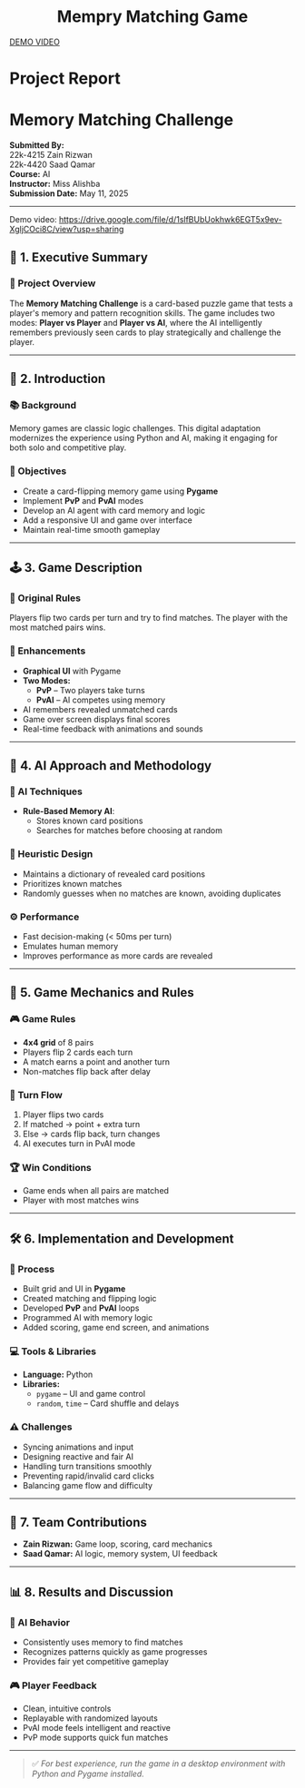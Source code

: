 <h1 align="center">Mempry Matching Game</h1>

[DEMO VIDEO](https://drive.google.com/file/d/1slfBUbUokhwk6EGT5x9ev-XgljCOci8C/view?usp=sharing)

# Project Report

#  Memory Matching Challenge

**Submitted By:**  
22k-4215 Zain Rizwan  
22k-4420 Saad Qamar  
**Course:** AI  
**Instructor:** Miss Alishba  
**Submission Date:** May 11, 2025  

---

Demo video: https://drive.google.com/file/d/1slfBUbUokhwk6EGT5x9ev-XgljCOci8C/view?usp=sharing

## 📄 1. Executive Summary

### 🎯 Project Overview

The **Memory Matching Challenge** is a card-based puzzle game that tests a player's memory and pattern recognition skills. The game includes two modes: **Player vs Player** and **Player vs AI**, where the AI intelligently remembers previously seen cards to play strategically and challenge the player.

---

## 🧠 2. Introduction

### 📚 Background

Memory games are classic logic challenges. This digital adaptation modernizes the experience using Python and AI, making it engaging for both solo and competitive play.

### 🎯 Objectives

- Create a card-flipping memory game using **Pygame**
- Implement **PvP** and **PvAI** modes
- Develop an AI agent with card memory and logic
- Add a responsive UI and game over interface
- Maintain real-time smooth gameplay

---

## 🕹️ 3. Game Description

### 📜 Original Rules

Players flip two cards per turn and try to find matches. The player with the most matched pairs wins.

### 🔧 Enhancements

- **Graphical UI** with Pygame
- **Two Modes:**
  - **PvP** – Two players take turns
  - **PvAI** – AI competes using memory
- AI remembers revealed unmatched cards
- Game over screen displays final scores
- Real-time feedback with animations and sounds

---

## 🤖 4. AI Approach and Methodology

### 🧠 AI Techniques

- **Rule-Based Memory AI**:
  - Stores known card positions
  - Searches for matches before choosing at random

### 🧩 Heuristic Design

- Maintains a dictionary of revealed card positions
- Prioritizes known matches
- Randomly guesses when no matches are known, avoiding duplicates

### ⚙️ Performance

- Fast decision-making (< 50ms per turn)
- Emulates human memory
- Improves performance as more cards are revealed

---

## 📏 5. Game Mechanics and Rules

### 🎮 Game Rules

- **4x4 grid** of 8 pairs
- Players flip 2 cards each turn
- A match earns a point and another turn
- Non-matches flip back after delay

### 🔁 Turn Flow

1. Player flips two cards  
2. If matched → point + extra turn  
3. Else → cards flip back, turn changes  
4. AI executes turn in PvAI mode

### 🏆 Win Conditions

- Game ends when all pairs are matched
- Player with most matches wins

---

## 🛠️ 6. Implementation and Development

### 🔨 Process

- Built grid and UI in **Pygame**
- Created matching and flipping logic
- Developed **PvP** and **PvAI** loops
- Programmed AI with memory logic
- Added scoring, game end screen, and animations

### 💻 Tools & Libraries

- **Language:** Python
- **Libraries:**
  - `pygame` – UI and game control
  - `random`, `time` – Card shuffle and delays

### ⚠️ Challenges

- Syncing animations and input
- Designing reactive and fair AI
- Handling turn transitions smoothly
- Preventing rapid/invalid card clicks
- Balancing game flow and difficulty

---

## 👥 7. Team Contributions

- **Zain Rizwan:** Game loop, scoring, card mechanics  
- **Saad Qamar:** AI logic, memory system, UI feedback

---

## 📊 8. Results and Discussion

### 🤖 AI Behavior

- Consistently uses memory to find matches
- Recognizes patterns quickly as game progresses
- Provides fair yet competitive gameplay

### 🎮 Player Feedback

- Clean, intuitive controls
- Replayable with randomized layouts
- PvAI mode feels intelligent and reactive
- PvP mode supports quick fun matches

---

> ✅ *For best experience, run the game in a desktop environment with Python and Pygame installed.*

